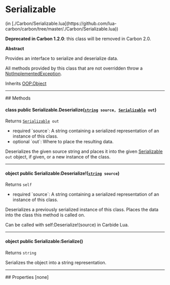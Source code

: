 <h1 class="class-title">Serializable</h1>
<span class="file-link">(in [./Carbon/Serializable.lua](https://github.com/lua-carbon/carbon/tree/master/./Carbon/Serializable.lua))</span><br/>

**Deprecated in Carbon 1.2.0**: this class will be removed in Carbon 2.0.

**Abstract**

Provides an interface to serialize and deserialize data.

All methods provided by this class that are not overridden throw a <a href="Classes/NotImplementedException">NotImplementedException</a>.

<span class="bold">Inherits <a href="Classes/OOP.Object">OOP.Object</a></span>

<hr />
## Methods
<h4 class="method-name"><span class="doc-scope doc-class">class</span> <span class="doc-visibility doc-public">public</span> Serializable.Deserialize(<code><a href="Types#string">string</a> source, <a href="Classes/Serializable">Serializable</a> out</code>)</h4>
<p class="method-returns bold">Returns <code><a href="Classes/Serializable">Serializable</a> out</code></p>
<ul class="doc-arg-list">
<li><span class="doc-arg-level doc-required">required</span>  `source`: A string containing a serialized representation of an instance of this class.</li>
<li><span class="doc-arg-level doc-optional">optional</span>  `out`: Where to place the resulting data.</li>
</ul>

Deserializes the given source string and places it into the given <a href="Classes/Serializable">Serializable</a> <code>out</code> object, if given, or a new instance of the class.
<hr/>
<h4 class="method-name"><span class="doc-scope doc-object">object</span> <span class="doc-visibility doc-public">public</span> Serializable:Deserialize!(<code><a href="Types#string">string</a> source</code>)</h4>
<p class="method-returns bold">Returns <code>self</code></p>
<ul class="doc-arg-list">
<li><span class="doc-arg-level doc-required">required</span>  `source`: A string containing a serialized representation of an instance of this class.</li>
</ul>

Deserializes a previously serialized instance of this class.
Places the data into the class this method is called on.

Can be called with self:Deserialize!(source) in Carbide Lua.
<hr/>
<h4 class="method-name"><span class="doc-scope doc-object">object</span> <span class="doc-visibility doc-public">public</span> Serializable:Serialize()</h4>
<p class="method-returns bold">Returns <code>string</code></p>
<ul class="doc-arg-list">

</ul>

Serializes the object into a string representation.

<hr />
## Properties
[none]